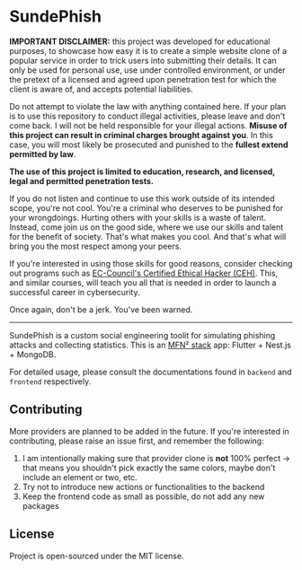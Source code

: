 # SundePhish

**IMPORTANT DISCLAIMER:** this project was developed for educational purposes, to showcase how easy it is to create a simple website clone of a popular service in order to trick users into submitting their details. It can only be used for personal use, use under controlled environment, or under the pretext of a licensed and agreed upon penetration test for which the client is aware of, and accepts potential liabilities.

Do not attempt to violate the law with anything contained here. If your plan is to use this repository to conduct illegal activities, please leave and don't come back. I will not be held responsible for your illegal actions. **Misuse of this project can result in criminal charges brought against you**. In this case, you will most likely be prosecuted and punished to the **fullest extend permitted by law**.

**The use of this project is limited to education, research, and licensed, legal and permitted penetration tests.**

If you do not listen and continue to use this work outside of its intended scope, you're not cool. You're a criminal who deserves to be punished for your wrongdoings. Hurting others with your skills is a waste of talent. Instead, come join us on the good side, where we use our skills and talent for the benefit of society. That's what makes you cool. And that's what will bring you the most respect among your peers.

If you're interested in using those skills for good reasons, consider checking out programs such as [EC-Council's Certified Ethical Hacker (CEH)](https://www.eccouncil.org/programs/certified-ethical-hacker-ceh/). This, and similar courses, will teach you all that is needed in order to launch a successful career in cybersecurity.

Once again, don't be a jerk. You've been warned.

---

SundePhish is a custom social engineering toolit for simulating phishing attacks and collecting statistics. This is an [MFN² stack](https://twitter.com/peteralexbizjak/status/1520672816294735873?s=20&t=y2s_f4PLmkvlo4mo-jzNZw) app: Flutter + Nest.js + MongoDB.

For detailed usage, please consult the documentations found in `backend` and `frontend` respectively.

## Contributing

More providers are planned to be added in the future. If you're interested in contributing, please raise an issue first, and remember the following:

1. I am intentionally making sure that provider clone is **not** 100% perfect -> that means you shouldn't pick exactly the same colors, maybe don't include an element or two, etc.
2. Try not to introduce new actions or functionalities to the backend
3. Keep the frontend code as small as possible, do not add any new packages

## License

Project is open-sourced under the MIT license.
